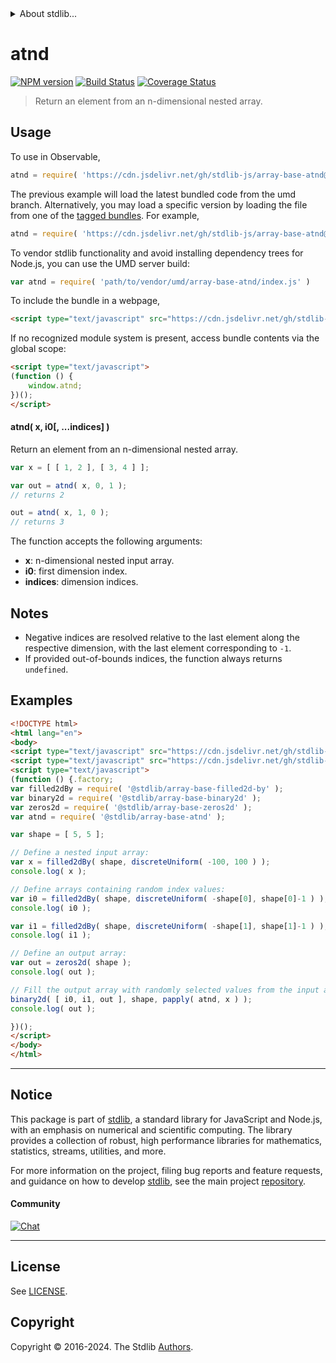 <!--

@license Apache-2.0

Copyright (c) 2024 The Stdlib Authors.

Licensed under the Apache License, Version 2.0 (the "License");
you may not use this file except in compliance with the License.
You may obtain a copy of the License at

   http://www.apache.org/licenses/LICENSE-2.0

Unless required by applicable law or agreed to in writing, software
distributed under the License is distributed on an "AS IS" BASIS,
WITHOUT WARRANTIES OR CONDITIONS OF ANY KIND, either express or implied.
See the License for the specific language governing permissions and
limitations under the License.

-->


<details>
  <summary>
    About stdlib...
  </summary>
  <p>We believe in a future in which the web is a preferred environment for numerical computation. To help realize this future, we've built stdlib. stdlib is a standard library, with an emphasis on numerical and scientific computation, written in JavaScript (and C) for execution in browsers and in Node.js.</p>
  <p>The library is fully decomposable, being architected in such a way that you can swap out and mix and match APIs and functionality to cater to your exact preferences and use cases.</p>
  <p>When you use stdlib, you can be absolutely certain that you are using the most thorough, rigorous, well-written, studied, documented, tested, measured, and high-quality code out there.</p>
  <p>To join us in bringing numerical computing to the web, get started by checking us out on <a href="https://github.com/stdlib-js/stdlib">GitHub</a>, and please consider <a href="https://opencollective.com/stdlib">financially supporting stdlib</a>. We greatly appreciate your continued support!</p>
</details>

# atnd

[![NPM version][npm-image]][npm-url] [![Build Status][test-image]][test-url] [![Coverage Status][coverage-image]][coverage-url] <!-- [![dependencies][dependencies-image]][dependencies-url] -->

> Return an element from an n-dimensional nested array.

<!-- Section to include introductory text. Make sure to keep an empty line after the intro `section` element and another before the `/section` close. -->

<section class="intro">

</section>

<!-- /.intro -->

<!-- Package usage documentation. -->



<section class="usage">

## Usage

To use in Observable,

```javascript
atnd = require( 'https://cdn.jsdelivr.net/gh/stdlib-js/array-base-atnd@umd/browser.js' )
```
The previous example will load the latest bundled code from the umd branch. Alternatively, you may load a specific version by loading the file from one of the [tagged bundles](https://github.com/stdlib-js/array-base-atnd/tags). For example,

```javascript
atnd = require( 'https://cdn.jsdelivr.net/gh/stdlib-js/array-base-atnd@v0.1.0-umd/browser.js' )
```

To vendor stdlib functionality and avoid installing dependency trees for Node.js, you can use the UMD server build:

```javascript
var atnd = require( 'path/to/vendor/umd/array-base-atnd/index.js' )
```

To include the bundle in a webpage,

```html
<script type="text/javascript" src="https://cdn.jsdelivr.net/gh/stdlib-js/array-base-atnd@umd/browser.js"></script>
```

If no recognized module system is present, access bundle contents via the global scope:

```html
<script type="text/javascript">
(function () {
    window.atnd;
})();
</script>
```

#### atnd( x, i0\[, ...indices] )

Return an element from an n-dimensional nested array.

```javascript
var x = [ [ 1, 2 ], [ 3, 4 ] ];

var out = atnd( x, 0, 1 );
// returns 2

out = atnd( x, 1, 0 );
// returns 3
```

The function accepts the following arguments:

-   **x**: n-dimensional nested input array.
-   **i0**: first dimension index.
-   **indices**: dimension indices.

</section>

<!-- /.usage -->

<!-- Package usage notes. Make sure to keep an empty line after the `section` element and another before the `/section` close. -->

<section class="notes">

## Notes

-   Negative indices are resolved relative to the last element along the respective dimension, with the last element corresponding to `-1`.
-   If provided out-of-bounds indices, the function always returns `undefined`.

</section>

<!-- /.notes -->

<!-- Package usage examples. -->

<section class="examples">

## Examples

<!-- eslint no-undef: "error" -->

```html
<!DOCTYPE html>
<html lang="en">
<body>
<script type="text/javascript" src="https://cdn.jsdelivr.net/gh/stdlib-js/utils-papply@umd/browser.js"></script>
<script type="text/javascript" src="https://cdn.jsdelivr.net/gh/stdlib-js/random-base-discrete-uniform@umd/browser.js"></script>
<script type="text/javascript">
(function () {.factory;
var filled2dBy = require( '@stdlib/array-base-filled2d-by' );
var binary2d = require( '@stdlib/array-base-binary2d' );
var zeros2d = require( '@stdlib/array-base-zeros2d' );
var atnd = require( '@stdlib/array-base-atnd' );

var shape = [ 5, 5 ];

// Define a nested input array:
var x = filled2dBy( shape, discreteUniform( -100, 100 ) );
console.log( x );

// Define arrays containing random index values:
var i0 = filled2dBy( shape, discreteUniform( -shape[0], shape[0]-1 ) );
console.log( i0 );

var i1 = filled2dBy( shape, discreteUniform( -shape[1], shape[1]-1 ) );
console.log( i1 );

// Define an output array:
var out = zeros2d( shape );
console.log( out );

// Fill the output array with randomly selected values from the input array:
binary2d( [ i0, i1, out ], shape, papply( atnd, x ) );
console.log( out );

})();
</script>
</body>
</html>
```

</section>

<!-- /.examples -->

<!-- Section to include cited references. If references are included, add a horizontal rule *before* the section. Make sure to keep an empty line after the `section` element and another before the `/section` close. -->

<section class="references">

</section>

<!-- /.references -->

<!-- Section for related `stdlib` packages. Do not manually edit this section, as it is automatically populated. -->

<section class="related">

</section>

<!-- /.related -->

<!-- Section for all links. Make sure to keep an empty line after the `section` element and another before the `/section` close. -->


<section class="main-repo" >

* * *

## Notice

This package is part of [stdlib][stdlib], a standard library for JavaScript and Node.js, with an emphasis on numerical and scientific computing. The library provides a collection of robust, high performance libraries for mathematics, statistics, streams, utilities, and more.

For more information on the project, filing bug reports and feature requests, and guidance on how to develop [stdlib][stdlib], see the main project [repository][stdlib].

#### Community

[![Chat][chat-image]][chat-url]

---

## License

See [LICENSE][stdlib-license].


## Copyright

Copyright &copy; 2016-2024. The Stdlib [Authors][stdlib-authors].

</section>

<!-- /.stdlib -->

<!-- Section for all links. Make sure to keep an empty line after the `section` element and another before the `/section` close. -->

<section class="links">

[npm-image]: http://img.shields.io/npm/v/@stdlib/array-base-atnd.svg
[npm-url]: https://npmjs.org/package/@stdlib/array-base-atnd

[test-image]: https://github.com/stdlib-js/array-base-atnd/actions/workflows/test.yml/badge.svg?branch=v0.1.0
[test-url]: https://github.com/stdlib-js/array-base-atnd/actions/workflows/test.yml?query=branch:v0.1.0

[coverage-image]: https://img.shields.io/codecov/c/github/stdlib-js/array-base-atnd/main.svg
[coverage-url]: https://codecov.io/github/stdlib-js/array-base-atnd?branch=main

<!--

[dependencies-image]: https://img.shields.io/david/stdlib-js/array-base-atnd.svg
[dependencies-url]: https://david-dm.org/stdlib-js/array-base-atnd/main

-->

[chat-image]: https://img.shields.io/gitter/room/stdlib-js/stdlib.svg
[chat-url]: https://app.gitter.im/#/room/#stdlib-js_stdlib:gitter.im

[stdlib]: https://github.com/stdlib-js/stdlib

[stdlib-authors]: https://github.com/stdlib-js/stdlib/graphs/contributors

[umd]: https://github.com/umdjs/umd
[es-module]: https://developer.mozilla.org/en-US/docs/Web/JavaScript/Guide/Modules

[deno-url]: https://github.com/stdlib-js/array-base-atnd/tree/deno
[deno-readme]: https://github.com/stdlib-js/array-base-atnd/blob/deno/README.md
[umd-url]: https://github.com/stdlib-js/array-base-atnd/tree/umd
[umd-readme]: https://github.com/stdlib-js/array-base-atnd/blob/umd/README.md
[esm-url]: https://github.com/stdlib-js/array-base-atnd/tree/esm
[esm-readme]: https://github.com/stdlib-js/array-base-atnd/blob/esm/README.md
[branches-url]: https://github.com/stdlib-js/array-base-atnd/blob/main/branches.md

[stdlib-license]: https://raw.githubusercontent.com/stdlib-js/array-base-atnd/main/LICENSE

</section>

<!-- /.links -->
